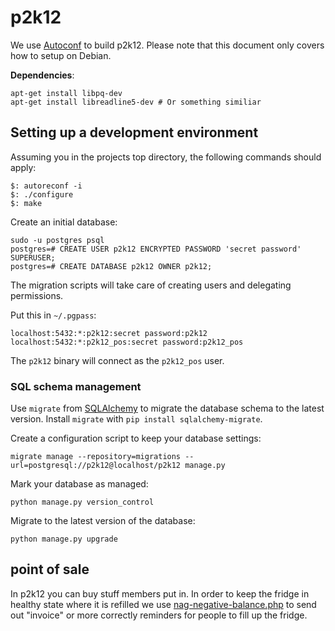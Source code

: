 p2k12
=====

We use [Autoconf](http://en.wikipedia.org/wiki/Autoconf) to build p2k12. Please note that this document only covers how to setup on Debian.

**Dependencies**:

```
apt-get install libpq-dev
apt-get install libreadline5-dev # Or something similiar
```


Setting up a development environment
------------------------------------

Assuming you in the projects top directory, the following commands should apply:

```
$: autoreconf -i
$: ./configure
$: make
```

Create an initial database:

    sudo -u postgres psql
    postgres=# CREATE USER p2k12 ENCRYPTED PASSWORD 'secret password' SUPERUSER;
    postgres=# CREATE DATABASE p2k12 OWNER p2k12;

The migration scripts will take care of creating users and delegating permissions.

Put this in `~/.pgpass`:

    localhost:5432:*:p2k12:secret password:p2k12
    localhost:5432:*:p2k12_pos:secret password:p2k12_pos

The `p2k12` binary will connect as the `p2k12_pos` user.

### SQL schema management

Use `migrate` from [SQLAlchemy](https://sqlalchemy-migrate.readthedocs.org/en/latest/) to migrate the database schema to the latest
version. Install `migrate` with `pip install sqlalchemy-migrate`.

Create a configuration script to keep your database settings:

    migrate manage --repository=migrations --url=postgresql://p2k12@localhost/p2k12 manage.py

Mark your database as managed:

    python manage.py version_control

Migrate to the latest version of the database:

    python manage.py upgrade

point of sale
-------------

In p2k12 you can buy stuff members put in. In order to keep the fridge in
healthy state where it is refilled we use
[nag-negative-balance.php](scripts/nag-negative-balance.php) to send out
"invoice" or more correctly reminders for people to fill up the fridge.

